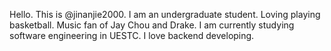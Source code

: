 Hello.
This is @jinanjie2000.
I am an undergraduate student. Loving playing basketball. Music fan of Jay Chou and Drake. 
I am currently studying software engineering in UESTC. I love backend developing.
